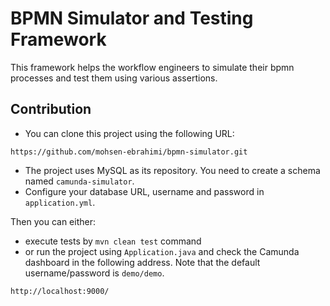 # BPMN Simulator and Testing Framework
This framework helps the workflow engineers to simulate their bpmn processes
and test them using various assertions.

 ## Contribution
* You can clone this project using the following URL:
```
https://github.com/mohsen-ebrahimi/bpmn-simulator.git
```
* The project uses MySQL as its repository. You need to create a schema
named `camunda-simulator`.
* Configure your database URL, username and password in `application.yml`.

Then you can either:
* execute tests by `mvn clean test` command
* or run the project using `Application.java` and check the Camunda dashboard
in the following address. Note that the default username/password is `demo/demo`.
```
http://localhost:9000/
```
